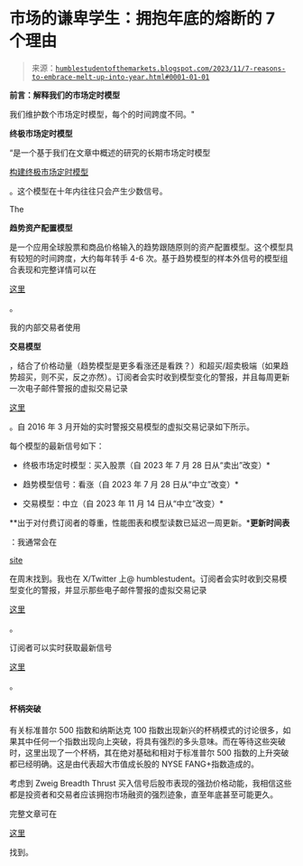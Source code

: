<!--yml

类别：未分类

日期：2024 年 05 月 18 日 01:22:30

-->

# 市场的谦卑学生：拥抱年底的熔断的 7 个理由

> 来源：[`humblestudentofthemarkets.blogspot.com/2023/11/7-reasons-to-embrace-melt-up-into-year.html#0001-01-01`](https://humblestudentofthemarkets.blogspot.com/2023/11/7-reasons-to-embrace-melt-up-into-year.html#0001-01-01)

**前言：解释我们的市场定时模型**

我们维护数个市场定时模型，每个的时间跨度不同。"

**终极市场定时模型**

“是一个基于我们在文章中概述的研究的长期市场定时模型

[构建终极市场定时模型](https://humblestudentofthemarkets.com/2016/01/26/building-the-ultimate-market-timing-model/)

。这个模型在十年内往往只会产生少数信号。

The

**趋势资产配置模型**

是一个应用全球股票和商品价格输入的趋势跟随原则的资产配置模型。这个模型具有较短的时间跨度，大约每年转手 4-6 次。基于趋势模型的样本外信号的模型组合表现和完整详情可以在

[这里](https://humblestudentofthemarkets.com/trend-model-report-card/)

。

我的内部交易者使用

**交易模型**

，结合了价格动量（趋势模型是更多看涨还是看跌？）和超买/超卖极端（如果趋势超买，则不买，反之亦然）。订阅者会实时收到模型变化的警报，并且每周更新一次电子邮件警报的虚拟交易记录

[这里](https://humblestudentofthemarkets.com/trading-track-record/)

。自 2016 年 3 月开始的实时警报交易模型的虚拟交易记录如下所示。

每个模型的最新信号如下：

+   终极市场定时模型：买入股票（自 2023 年 7 月 28 日从“卖出”改变）*

+   趋势模型信号：看涨（自 2023 年 7 月 28 日从“中立”改变）*

+   交易模型：中立（自 2023 年 11 月 14 日从“中立”改变）*

**出于对付费订阅者的尊重，性能图表和模型读数已延迟一周更新。***更新时间表**

：我通常会在

[site](https://humblestudentofthemarkets.com/)

在周末找到。我也在 X/Twitter 上@ humblestudent。订阅者会实时收到交易模型变化的警报，并显示那些电子邮件警报的虚拟交易记录

[这里](https://humblestudentofthemarkets.com/trading-track-record/)

。

订阅者可以实时获取最新信号

[这里](https://humblestudentofthemarkets.com/my-inner-trader/)

。

#### 杯柄突破

有关标准普尔 500 指数和纳斯达克 100 指数出现新兴的杯柄模式的讨论很多，如果其中任何一个指数出现向上突破，将具有强烈的多头意味。而在等待这些突破时，这里出现了一个杯柄，其在绝对基础和相对于标准普尔 500 指数的上升突破都已经明确。这是由代表超大市值成长股的 NYSE FANG+指数造成的。

考虑到 Zweig Breadth Thrust 买入信号后股市表现的强劲价格动能，我相信这些都是投资者和交易者应该拥抱市场融资的强烈迹象，直至年底甚至可能更久。

完整文章可在

[这里](https://humblestudentofthemarkets.com/2023/11/26/7-reasons-to-embrace-the-melt-up-into-year-end/)

找到。

